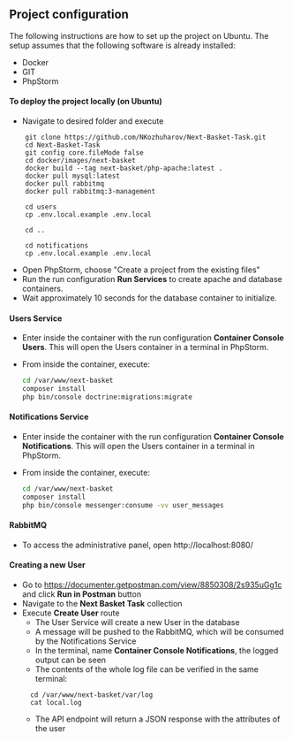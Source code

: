 ## Project configuration

The following instructions are how to set up the project on Ubuntu.
The setup assumes that the following software is already installed:

* Docker
* GIT
* PhpStorm

#### To deploy the project locally (on Ubuntu)

* Navigate to desired folder and execute

```shell
    git clone https://github.com/NKozhuharov/Next-Basket-Task.git
    cd Next-Basket-Task
    git config core.fileMode false
    cd docker/images/next-basket
    docker build --tag next-basket/php-apache:latest .
    docker pull mysql:latest
    docker pull rabbitmq
    docker pull rabbitmq:3-management
    
    cd users
    cp .env.local.example .env.local
    
    cd ..
    
    cd notifications
    cp .env.local.example .env.local
```

* Open PhpStorm, choose "Create a project from the existing files"
* Run the run configuration **Run Services** to create apache and database containers.
* Wait approximately 10 seconds for the database container to initialize.

#### Users Service

* Enter inside the container with the run configuration **Container Console Users**. This will open the Users container in a terminal in PhpStorm.
* From inside the container, execute:

  ```sh
  cd /var/www/next-basket
  composer install
  php bin/console doctrine:migrations:migrate
  ```

#### Notifications Service

* Enter inside the container with the run configuration **Container Console Notifications**. This will open the Users container in a terminal in PhpStorm.
* From inside the container, execute:

  ```sh
  cd /var/www/next-basket
  composer install
  php bin/console messenger:consume -vv user_messages
  ```

#### RabbitMQ
* To access the administrative panel, open http://localhost:8080/

#### Creating a new User
* Go to https://documenter.getpostman.com/view/8850308/2s935uGg1c and click **Run in Postman** button
* Navigate to the **Next Basket Task** collection
* Execute **Create User** route
  * The User Service will create a new User in the database
  * A message will be pushed to the RabbitMQ, which will be consumed by the Notifications Service
  * In the terminal, name **Container Console Notifications**, the logged output can be seen
  * The contents of the whole log file can be verified in the same terminal:
  ```shell
    cd /var/www/next-basket/var/log
    cat local.log
  ```
  * The API endpoint will return a JSON response with the attributes of the user
